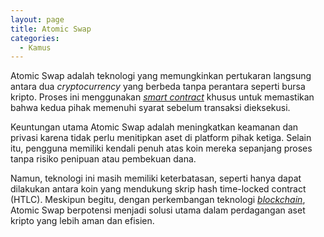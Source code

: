 ```yaml
---
layout: page
title: Atomic Swap
categories:
  - Kamus
---
```


Atomic Swap adalah teknologi yang memungkinkan pertukaran langsung antara dua *cryptocurrency* yang berbeda tanpa perantara seperti bursa kripto. Proses ini menggunakan [*smart contract*](https://rojocrypto.com/smart-contract/) khusus untuk memastikan bahwa kedua pihak memenuhi syarat sebelum transaksi dieksekusi.

Keuntungan utama Atomic Swap adalah meningkatkan keamanan dan privasi karena tidak perlu menitipkan aset di platform pihak ketiga. Selain itu, pengguna memiliki kendali penuh atas koin mereka sepanjang proses tanpa risiko penipuan atau pembekuan dana.

Namun, teknologi ini masih memiliki keterbatasan, seperti hanya dapat dilakukan antara koin yang mendukung skrip hash time-locked contract (HTLC). Meskipun begitu, dengan perkembangan teknologi [*blockchain*](https://rojocrypto.com/blockchain/), Atomic Swap berpotensi menjadi solusi utama dalam perdagangan aset kripto yang lebih aman dan efisien.